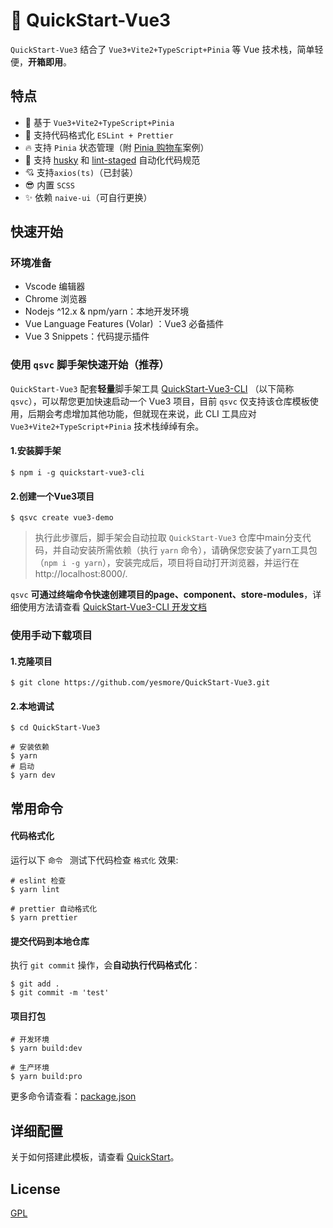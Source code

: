 # 🚀 QuickStart-Vue3

`QuickStart-Vue3` 结合了 `Vue3+Vite2+TypeScript+Pinia` 等 Vue 技术栈，简单轻便，**开箱即用**。

## 特点

- 🚀 基于 `Vue3+Vite2+TypeScript+Pinia`
- 🌈 支持代码格式化 `ESLint + Prettier`
- 🔥 支持 `Pinia` 状态管理（附 [Pinia 购物车](https://github.com/yesmore/pre-interview/tree/main/practices/vue3/pinia-vue3)案例）
- 🔨 支持 [husky](https://github.com/typicode/husky) 和 [lint-staged](https://github.com/okonet/lint-staged) 自动化代码规范
- 💘 支持`axios(ts)`（已封装）
- 😎 内置 `SCSS`
- ✨ 依赖 `naive-ui`（可自行更换）

## 快速开始



### 环境准备

- Vscode 编辑器
- Chrome 浏览器
- Nodejs ^12.x & npm/yarn：本地开发环境
- Vue Language Features (Volar) ：Vue3 必备插件
- Vue 3 Snippets：代码提示插件

### 使用 `qsvc` 脚手架快速开始（推荐）

 `QuickStart-Vue3` 配套**轻量**脚手架工具 [QuickStart-Vue3-CLI](https://github.com/yesmore/QuickStart-Vue3-CLI) （以下简称 `qsvc`），可以帮您更加快速启动一个 Vue3 项目，目前 `qsvc` 仅支持该仓库模板使用，后期会考虑增加其他功能，但就现在来说，此 CLI 工具应对 `Vue3+Vite2+TypeScript+Pinia` 技术栈绰绰有余。

#### 1.安装脚手架

```shell
$ npm i -g quickstart-vue3-cli
```

#### 2.创建一个Vue3项目

```shell
$ qsvc create vue3-demo
```

> 执行此步骤后，脚手架会自动拉取 `QuickStart-Vue3` 仓库中main分支代码，并自动安装所需依赖（执行 `yarn` 命令），请确保您安装了yarn工具包（`npm i -g yarn`），安装完成后，项目将自动打开浏览器，并运行在 http://localhost:8000/.

`qsvc`  **可通过终端命令快速创建项目的page、component、store-modules**，详细使用方法请查看 [QuickStart-Vue3-CLI 开发文档](https://github.com/yesmore/QuickStart-Vue3-CLI) 



### 使用手动下载项目

#### 1.克隆项目

```shell
$ git clone https://github.com/yesmore/QuickStart-Vue3.git
```

#### 2.本地调试

```shell
$ cd QuickStart-Vue3

# 安装依赖
$ yarn
# 启动
$ yarn dev
```



## 常用命令

#### 代码格式化

运行以下 `命令 ` 测试下代码检查 `格式化` 效果:

```shell
# eslint 检查
$ yarn lint

# prettier 自动格式化
$ yarn prettier
```

#### 提交代码到本地仓库

执行 `git commit` 操作，会**自动执行代码格式化**：

```shell
$ git add .
$ git commit -m 'test'
```

#### 项目打包

```shell
# 开发环境
$ yarn build:dev

# 生产环境
$ yarn build:pro
```

更多命令请查看：[package.json](https://github.com/yesmore/QuickStart-Vue3/blob/main/package.json)

## 详细配置

关于如何搭建此模板，请查看 [QuickStart](https://github.com/yesmore/QuickStart-Vue3/blob/main/QuickStart.md)。

## License

[GPL](https://github.com/yesmore/QuickStart-Vue3/blob/main/LICENSE)
